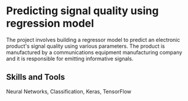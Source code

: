# Predicting signal quality using regression model
The project involves building a regressor model to predict an electronic product's signal quality using various parameters. The product is manufactured by a communications equipment manufacturing company and it is responsible for emitting informative signals.

## Skills and Tools

Neural Networks, Classification, Keras, TensorFlow
